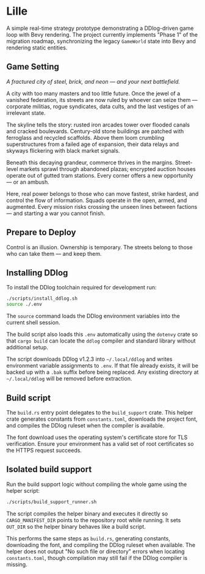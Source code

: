 # Lille

A simple real-time strategy prototype demonstrating a DDlog-driven game loop
with Bevy rendering. The project currently implements "Phase 1" of the migration
roadmap, synchronizing the legacy `GameWorld` state into Bevy and rendering
static entities.

## Game Setting

*A fractured city of steel, brick, and neon — and your next battlefield.*

A city with too many masters and too little future. Once the jewel of a vanished
federation, its streets are now ruled by whoever can seize them — corporate
militias, rogue syndicates, data cults, and the last vestiges of an irrelevant
state.

The skyline tells the story: rusted iron arcades tower over flooded canals and
cracked boulevards. Century-old stone buildings are patched with ferroglass and
recycled scaffolds. Above them loom crumbling superstructures from a failed age
of expansion, their data relays and skyways flickering with black market
signals.

Beneath this decaying grandeur, commerce thrives in the margins. Street-level
markets sprawl through abandoned plazas; encrypted auction houses operate out of
gutted tram stations. Every corner offers a new opportunity — or an ambush.

Here, real power belongs to those who can move fastest, strike hardest, and
control the flow of information. Squads operate in the open, armed, and
augmented. Every mission risks crossing the unseen lines between factions — and
starting a war you cannot finish.

## Prepare to Deploy

Control is an illusion. Ownership is temporary. The streets belong to those who
can take them — and keep them.

## Installing DDlog

To install the DDlog toolchain required for development run:

```bash
./scripts/install_ddlog.sh
source ./.env
```

The `source` command loads the DDlog environment variables into the current
shell session.

The build script also loads this `.env` automatically using the `dotenvy` crate
so that `cargo build` can locate the `ddlog` compiler and standard library
without additional setup.

The script downloads DDlog v1.2.3 into `~/.local/ddlog` and writes environment
variable assignments to `.env`. If that file already exists, it will be backed
up with a `.bak` suffix before being replaced. Any existing directory at
`~/.local/ddlog` will be removed before extraction.

## Build script

The `build.rs` entry point delegates to the `build_support` crate. This helper
crate generates constants from `constants.toml`, downloads the project font, and
compiles the DDlog ruleset when the compiler is available.

The font download uses the operating system's certificate store for TLS
verification. Ensure your environment has a valid set of root certificates so
the HTTPS request succeeds.

## Isolated build support

Run the build support logic without compiling the whole game using the helper
script:

```bash
./scripts/build_support_runner.sh
```

The script compiles the helper binary and executes it directly so
`CARGO_MANIFEST_DIR` points to the repository root while running. It sets
`OUT_DIR` so the helper binary behaves like a build script.

This performs the same steps as `build.rs`, generating constants, downloading
the font, and compiling the DDlog ruleset when available. The helper does not
output "No such file or directory" errors when locating `constants.toml`,
though compilation may still fail if the DDlog compiler is missing.
